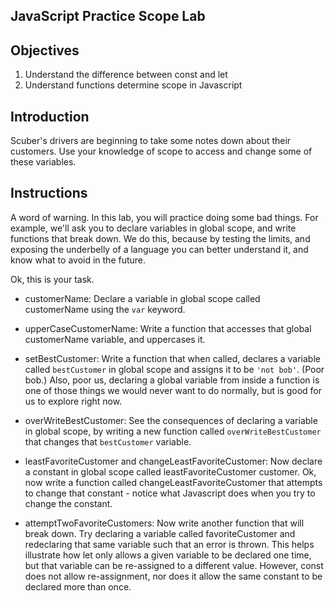 ## JavaScript Practice Scope Lab

## Objectives

1.  Understand the difference between const and let
2.  Understand functions determine scope in Javascript

## Introduction

Scuber's drivers are beginning to take some notes down about their customers. Use your knowledge of scope to access and change some of these variables.

## Instructions

A word of warning. In this lab, you will practice doing some bad things. For
example, we'll ask you to declare variables in global scope, and write functions
that break down. We do this, because by testing the limits, and exposing the
underbelly of a language you can better understand it, and know what to avoid in
the future.

Ok, this is your task.

- customerName: Declare a variable in global scope called customerName using the
  `var` keyword.

- upperCaseCustomerName: Write a function that accesses that global customerName
  variable, and uppercases it.

- setBestCustomer: Write a function that when called, declares a variable called
  `bestCustomer` in global scope and assigns it to be `'not bob'`. (Poor bob.)
  Also, poor us, declaring a global variable from inside a function is one of
  those things we would never want to do normally, but is good for us to explore
  right now.

- overWriteBestCustomer: See the consequences of declaring a variable in global
  scope, by writing a new function called `overWriteBestCustomer` that changes
  that `bestCustomer` variable.

- leastFavoriteCustomer and changeLeastFavoriteCustomer: Now declare a constant in
  global scope called leastFavoriteCustomer customer. Ok, now write a function
  called changeLeastFavoriteCustomer that attempts to change that constant -
  notice what Javascript does when you try to change the constant.

- attemptTwoFavoriteCustomers: Now write another function that will break down.
  Try declaring a variable called favoriteCustomer and redeclaring that same
  variable such that an error is thrown. This helps illustrate how let only allows
  a given variable to be declared one time, but that variable can be re-assigned
  to a different value. However, const does not allow re-assignment, nor does it
  allow the same constant to be declared more than once.
